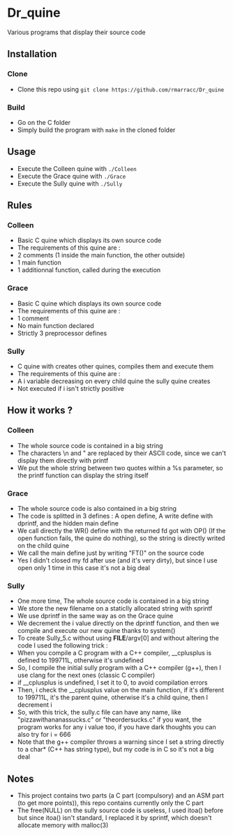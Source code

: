 # Dr_quine
Various programs that display their source code

## Installation

### Clone

- Clone this repo using `git clone https://github.com/rmarracc/Dr_quine`

### Build

- Go on the C folder
- Simply build the program with `make` in the cloned folder

## Usage

- Execute the Colleen quine with `./Colleen`
- Execute the Grace quine with `./Grace`
- Execute the Sully quine with `./Sully`

## Rules

### Colleen

- Basic C quine which displays its own source code
- The requirements of this quine are :
- 2 comments (1 inside the main function, the other outside)
- 1 main function
- 1 additionnal function, called during the execution

### Grace

- Basic C quine which displays its own source code
- The requirements of this quine are :
- 1 comment
- No main function declared
- Strictly 3 preprocessor defines

### Sully

- C quine with creates other quines, compiles them and execute them
- The requirements of this quine are :
- A i variable decreasing on every child quine the sully quine creates
- Not executed if i isn't strictly positive

## How it works ?

### Colleen

- The whole source code is contained in a big string
- The characters \n and " are replaced by their ASCII code, since we can't display them directly with printf
- We put the whole string between two quotes within a %s parameter, so the printf function can display the string itself

### Grace

- The whole source code is also contained in a big string
- The code is splitted in 3 defines : A open define, A write define with dprintf, and the hidden main define
- We call directly the WR() define with the returned fd got with OP() (If the open function fails, the quine do nothing), so the string is directly writed on the child quine
- We call the main define just by writing "FT()" on the source code
- Yes I didn't closed my fd after use (and it's very dirty), but since I use open only 1 time in this case it's not a big deal

### Sully

- One more time, The whole source code is contained in a big string
- We store the new filename on a staticlly allocated string with sprintf
- We use dprintf in the same way as on the Grace quine
- We decrement the i value directly on the dprintf function, and then we compile and execute our new quine thanks to system()
- To create Sully_5.c without using __FILE__/argv[0] and without altering the code I used the following trick :
- When you compile a C program with a C++ compiler, __cplusplus is defined to 199711L, otherwise it's undefined
- So, I compile the initial sully program with a C++ compiler (g++), then I use clang for the next ones (classic C compiler)
- if __cplusplus is undefined, I set it to 0, to avoid compilation errors
- Then, i check the __cplusplus value on the main function, if it's different to 199711L, it's the parent quine, otherwise it's a child quine, then I decrement i
- So, with this trick, the sully.c file can have any name, like "pizzawithananassucks.c" or "theordersucks.c" if you want, the program works for any i value too, if you have dark thoughts you can also try for i = 666
- Note that the g++ compiler throws a warning since I set a string directly to a char* (C++ has string type), but my code is in C so it's not a big deal

## Notes

- This project contains two parts (a C part (compulsory) and an ASM part (to get more points)), this repo contains currently only the C part
- The free(NULL) on the sully source code is useless, I used itoa() before but since itoa() isn't standard, I replaced it by sprintf, which doesn't allocate memory with malloc(3)
